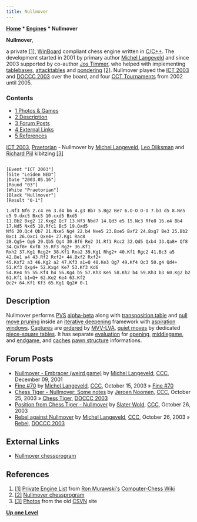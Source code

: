 ```yaml
---
title: Nullmover
---
```

**[Home](Home "Home") \* [Engines](Engines "Engines") \* Nullmover**


**Nullmover**,  

a private <a id="cite-note-1" href="#cite-ref-1">[1]</a>, 
[WinBoard](WinBoard "WinBoard") compliant chess engine written in [C](C "C")/[C++](Cpp "Cpp"). The development started in 2001 by primary author [Michel Langeveld](Michel_Langeveld "Michel Langeveld") and since 2003 supported by co-author [Jos Timmer](index.php?title=Jos_Timmer&action=edit&redlink=1 "Jos Timmer (page does not exist)"), 
who helped with implementing [tablebases](Endgame_Tablebases "Endgame Tablebases"), [attacktables](Attack_and_Defend_Maps "Attack and Defend Maps") and [pondering](Pondering "Pondering") <a id="cite-note-2" href="#cite-ref-2">[2]</a>. 
Nullmover played the [ICT 2003](ICT_2003 "ICT 2003") and [DOCCC 2003](DOCCC_2003 "DOCCC 2003") over the board, and four [CCT Tournaments](CCT_Tournaments "CCT Tournaments") from 2002 until 2005.



### Contents


* [1 Photos & Games](#photos-.26-games)
* [2 Description](#description)
* [3 Forum Posts](#forum-posts)
* [4 External Links](#external-links)
* [5 References](#references)






 [](https://old.csvn.nl/mei2003toernooi.html) 
[ICT 2003](ICT_2003 "ICT 2003"), [Praetorian](Praetorian "Praetorian") - Nullmover by [Michel Langeveld](Michel_Langeveld "Michel Langeveld"), [Leo Dijksman](Leo_Dijksman "Leo Dijksman") and [Richard Pijl](Richard_Pijl "Richard Pijl") kibitzing <a id="cite-note-3" href="#cite-ref-3">[3]</a>




```

[Event "ICT 2003"]
[Site "Leiden NED"]
[Date "2003.05.16"]
[Round "03"]
[White "Praetorian"]
[Black "Nullmover"]
[Result "0-1"]

1.Nf3 Nf6 2.c4 e6 3.d4 b6 4.g3 Bb7 5.Bg2 Be7 6.O-O O-O 7.b3 d5 8.Ne5 c5 9.dxc5 Bxc5 10.cxd5 Bxd5 
11.Bb2 Bxg2 12.Kxg2 Qc7 13.Nf3 Nbd7 14.Qd3 e5 15.Nc3 Rfe8 16.e4 Bb4 17.Nd5 Nxd5 18.Rfc1 Bc5 19.Qxd5 
Nf6 20.Qc4 Qb7 21.Nxe5 Ng4 22.b4 Nxe5 23.Bxe5 Bxf2 24.Bxg7 Be3 25.Bb2 Bxc1 26.Qxc1 Qxe4+ 27.Kg1 Rac8 
28.Qg5+ Qg6 29.Qb5 Qg4 30.Bf6 Re2 31.Rf1 Rcc2 32.Qd5 Qxb4 33.Qa8+ Qf8 34.Qxf8+ Kxf8 35.Rf3 Rg2+ 36.Kf1 
Rxh2 37.Kg1 Rcg2+ 38.Kf1 Rxa2 39.Kg1 Rhg2+ 40.Kf1 Rgc2 41.Bc3 a5 42.Be1 a4 43.Rf2 Rxf2+ 44.Bxf2 Rxf2+ 
45.Kxf2 a3 46.Kg2 a2 47.Kf3 a1=Q 48.Ke3 Qg7 49.Kf4 Qc3 50.g4 Qd4+ 51.Kf3 Qxg4+ 52.Kxg4 Ke7 53.Kf3 Kd6 
54.Ke4 h5 55.Kf4 h4 56.Kg4 b5 57.Kh3 Ke5 58.Kh2 b4 59.Kh3 b3 60.Kg2 b2 61.Kf1 b1=Q+ 62.Ke2 Ke4 63.Kf2 
Qc2+ 64.Kf1 Kf3 65.Kg1 Qg2# 0-1

```

## Description


Nullmover performs [PVS](Principal_Variation_Search "Principal Variation Search") [alpha-beta](Alpha-Beta "Alpha-Beta") along with [transposition table](Transposition_Table "Transposition Table") and [null move pruning](Null_Move_Pruning "Null Move Pruning") inside an [iterative deepening](Iterative_Deepening "Iterative Deepening") framework with [aspiration windows](Aspiration_Windows "Aspiration Windows"). [Captures](Captures "Captures") are [ordered](Move_Ordering "Move Ordering") by [MVV-LVA](MVV-LVA "MVV-LVA"), [quiet moves](Quiet_Moves "Quiet Moves") by dedicated [piece-square tables](Piece-Square_Tables "Piece-Square Tables"). 
It has separate [evaluation](Evaluation "Evaluation") for [opening](Opening "Opening"), [middlegame](Middlegame "Middlegame"), and [endgame](Endgame "Endgame"), and [caches](Pawn_Hash_Table "Pawn Hash Table") [pawn structure](Pawn_Structure "Pawn Structure") informations.



## Forum Posts


* [Nullmover - Embracer (weird game)](https://www.stmintz.com/ccc/index.php?id=201147) by [Michel Langeveld](Michel_Langeveld "Michel Langeveld"), [CCC](CCC "CCC"), December 09, 2001
* [Fine #70](https://www.stmintz.com/ccc/index.php?id=321449) by [Michel Langeveld](Michel_Langeveld "Michel Langeveld"), [CCC](CCC "CCC"), October 15, 2003 » [Fine #70](Lasker-Reichhelm_Position "Lasker-Reichhelm Position")
* [Chess Tiger - Nullmover: Some notes](https://www.stmintz.com/ccc/index.php?id=323671) by [Jeroen Noomen](Jeroen_Noomen "Jeroen Noomen"), [CCC](CCC "CCC"), October 25, 2003 » [Chess Tiger](Chess_Tiger "Chess Tiger"), [DOCCC 2003](DOCCC_2003 "DOCCC 2003")
* [Position from Chess Tiger - Nullmover](https://www.stmintz.com/ccc/index.php?id=323782) by [Slater Wold](index.php?title=Slater_Wold&action=edit&redlink=1 "Slater Wold (page does not exist)"), [CCC](CCC "CCC"), October 26, 2003
* [Rebel against Nullmover](https://www.stmintz.com/ccc/index.php?id=323799) by [Michel Langeveld](Michel_Langeveld "Michel Langeveld"), [CCC](CCC "CCC"), October 26, 2003 » [Rebel](Rebel "Rebel"), [DOCCC 2003](DOCCC_2003 "DOCCC 2003")


## External Links


* [Nullmover chessprogram](https://mlngveld.home.xs4all.nl/nullmover/)


## References


1. <a id="cite-ref-1" href="#cite-note-1">[1]</a> [Private Engine List](http://computer-chess.org/doku.php?id=computer_chess:wiki:lists:private_engine_list) from [Ron Murawski's](Ron_Murawski "Ron Murawski") [Computer-Chess Wiki](http://computer-chess.org/doku.php?id=home)
2. <a id="cite-ref-2" href="#cite-note-2">[2]</a> [Nullmover chessprogram](https://mlngveld.home.xs4all.nl/nullmover/)
3. <a id="cite-ref-3" href="#cite-note-3">[3]</a> [Photos](https://old.csvn.nl/mei2003toernooi.html) from the old [CSVN](CSVN "CSVN") site

**[Up one Level](Engines "Engines")**







 
